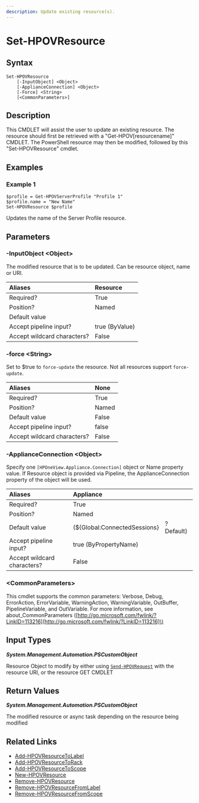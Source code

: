 ```yaml
---
description: Update existing resource(s).
---
```


# Set-HPOVResource

## Syntax

```text
Set-HPOVResource
    [-InputObject] <Object>
    [-ApplianceConnection] <Object>
    [-Force] <String>
    [<CommonParameters>]
```

## Description

This CMDLET will assist the user to update an existing resource. The resource should first be retrieved with a "Get-HPOV\[resourcename\]" CMDLET. The PowerShell resource may then be modified, followed by this "Set-HPOVResource" cmdlet.

## Examples

### Example 1

```text
$profile = Get-HPOVServerProfile "Profile 1"
$profile.name = "New Name"
Set-HPOVResource $profile
```

Updates the name of the Server Profile resource.

## Parameters

### -InputObject &lt;Object&gt;

The modified resource that is to be updated. Can be resource object, name or URI.

| Aliases | Resource |
| :--- | :--- |
| Required? | True |
| Position? | Named |
| Default value |  |
| Accept pipeline input? | true \(ByValue\) |
| Accept wildcard characters? | False |

### -force &lt;String&gt;

Set to $true to `force-update` the resource. Not all resources support `force-update`.

| Aliases | None |
| :--- | :--- |
| Required? | True |
| Position? | Named |
| Default value | False |
| Accept pipeline input? | false |
| Accept wildcard characters? | False |

### -ApplianceConnection &lt;Object&gt;

Specify one `[HPOneView.Appliance.Connection]` object or Name property value. If Resource object is provided via Pipeline, the ApplianceConnection property of the object will be used.

| Aliases | Appliance |  |
| :--- | :--- | :--- |
| Required? | True |  |
| Position? | Named |  |
| Default value | \(${Global:ConnectedSessions} | ? Default\) |
| Accept pipeline input? | true \(ByPropertyName\) |  |
| Accept wildcard characters? | False |  |

### &lt;CommonParameters&gt;

This cmdlet supports the common parameters: Verbose, Debug, ErrorAction, ErrorVariable, WarningAction, WarningVariable, OutBuffer, PipelineVariable, and OutVariable. For more information, see about\_CommonParameters \([http://go.microsoft.com/fwlink/?LinkID=113216](http://go.microsoft.com/fwlink/?LinkID=113216)\)

## Input Types

_**System.Management.Automation.PSCustomObject**_

Resource Object to modify by either using [`Send-HPOVRequest`](send-hpovrequest.md) with the resource URI, or the resource GET CMDLET

## Return Values

_**System.Management.Automation.PSCustomObject**_

The modified resource or async task depending on the resource being modified

## Related Links

* [Add-HPOVResourceToLabel](../facilities/add-hpovresourcetolabel.md)
* [Add-HPOVResourceToRack](../facilities/add-hpovresourcetorack.md)
* [Add-HPOVResourceToScope](../appliance/add-hpovresourcetoscope.md)
* [New-HPOVResource](new-hpovresource.md)
* [Remove-HPOVResource](remove-hpovresource.md)
* [Remove-HPOVResourceFromLabel]()
* [Remove-HPOVResourceFromScope](../appliance/remove-hpovresourcefromscope.md)

